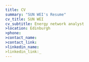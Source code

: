 ```yaml
---
title: CV  
summary: "SUN WEI's Resume"   
cv_title: SUN WEI  
cv_subtitle: Energy network analyst  
>location: Edinburgh  
>phone:   
>contact_name: 
>contact_link:   
>linkedin_name:   
>linkedin_link:_   
---
```

